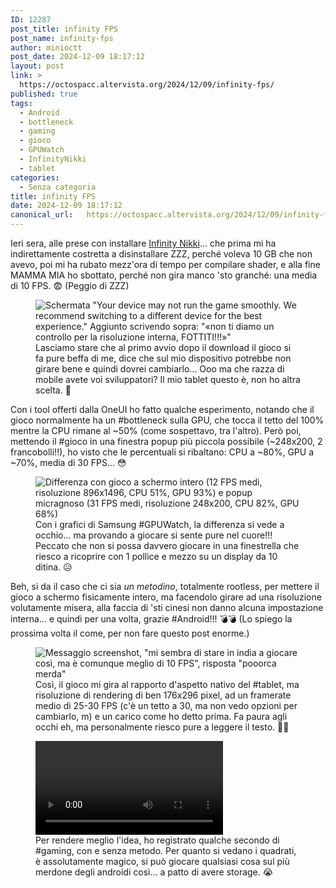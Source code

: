 ```yaml
---
ID: 12287
post_title: infinity FPS
post_name: infinity-fps
author: minioctt
post_date: 2024-12-09 18:17:12
layout: post
link: >
  https://octospacc.altervista.org/2024/12/09/infinity-fps/
published: true
tags:
  - Android
  - bottleneck
  - gaming
  - gioco
  - GPUWatch
  - InfinityNikki
  - tablet
categories:
  - Senza categoria
title: infinity FPS
date: 2024-12-09 18:17:12
canonical_url:   https://octospacc.altervista.org/2024/12/09/infinity-fps/
---
```

<!-- wp:paragraph -->
<p>Ieri sera, alle prese con installare <a href="https://infinitynikki.infoldgames.com/en/home">Infinity Nikki</a>... che prima mi ha indirettamente costretta a disinstallare ZZZ, perché voleva 10 GB che non avevo, poi mi ha rubato mezz'ora di tempo per compilare shader, e alla fine MAMMA MIA ho sbottato, perché non gira manco 'sto granché: una media di 10 FPS. 😨️ (Peggio di ZZZ)</p>
<!-- /wp:paragraph -->

<!-- wp:paragraph -->
<p></p>
<!-- /wp:paragraph -->

<!-- wp:image {"id":12290,"sizeSlug":"large","linkDestination":"none"} -->
<figure class="wp-block-image size-large"><img src="{{site.cdnurl}}/assets/uploads/2024/12/wp-17337603622524506302590813800211-960x576.png" alt="Schermata &quot;Your device may not run the game smoothly. We recommend switching to a different device for the best experience.&quot; Aggiunto scrivendo sopra: &quot;«non ti diamo un controllo per la risoluzione interna, FOTTITI!!!»&quot;" class="wp-image-12290"/><figcaption class="wp-element-caption">Lasciamo stare che al primo avvio dopo il download il gioco si fa pure beffa di me, dice che sul mio dispositivo potrebbe non girare bene e quindi dovrei cambiarlo... Ooo ma che razza di mobile avete voi sviluppatori? Il mio tablet questo è, non ho altra scelta. 👹️</figcaption></figure>
<!-- /wp:image -->

<!-- wp:paragraph -->
<p></p>
<!-- /wp:paragraph -->

<!-- wp:paragraph -->
<p>Con i tool offerti dalla OneUI ho fatto qualche esperimento, notando che il gioco normalmente ha un #bottleneck sulla GPU, che tocca il tetto del 100% mentre la CPU rimane al ~50% (come sospettavo, tra l'altro). Però poi, mettendo il #gioco in una finestra popup più piccola possibile (~248x200, 2 francobolli!!), ho visto che le percentuali si ribaltano: CPU a ~80%, GPU a ~70%, media di 30 FPS... 😳️</p>
<!-- /wp:paragraph -->

<!-- wp:paragraph -->
<p></p>
<!-- /wp:paragraph -->

<!-- wp:image {"id":12291,"sizeSlug":"large","linkDestination":"none"} -->
<figure class="wp-block-image size-large"><img src="{{site.cdnurl}}/assets/uploads/2024/12/screenshot_20241209_173311_samsung-notes1542937725247396812-960x576.png" alt="Differenza con gioco a schermo intero (12 FPS medi, risoluzione 896x1496, CPU 51%, GPU 93%) e popup micragnoso (31 FPS medi, risoluzione 248x200, CPU 82%, GPU 68%)" class="wp-image-12291"/><figcaption class="wp-element-caption">Con i grafici di Samsung #GPUWatch, la differenza si vede a occhio... ma provando a giocare si sente pure nel cuore!!! Peccato che non si possa davvero giocare in una finestrella che riesco a ricoprire con 1 pollice e mezzo su un display da 10 ditina. 😥️</figcaption></figure>
<!-- /wp:image -->

<!-- wp:paragraph -->
<p></p>
<!-- /wp:paragraph -->

<!-- wp:paragraph -->
<p>Beh, si da il caso che ci sia <em>un metodino</em>, totalmente rootless, per mettere il gioco a schermo fisicamente intero, ma facendolo girare ad una risoluzione volutamente misera, alla faccia di 'sti cinesi non danno alcuna impostazione interna... e quindi per una volta, grazie #Android!!! 💣️💣️ (Lo spiego la prossima volta il come, per non fare questo post enorme.)</p>
<!-- /wp:paragraph -->

<!-- wp:paragraph -->
<p></p>
<!-- /wp:paragraph -->

<!-- wp:image {"id":12297,"sizeSlug":"full","linkDestination":"none"} -->
<figure class="wp-block-image size-full"><img src="{{site.cdnurl}}/assets/uploads/2024/12/image-1.png" alt="Messaggio screenshot, &quot;mi sembra di stare in india a giocare così, ma è comunque meglio di 10 FPS&quot;, risposta &quot;pooorca merda&quot;" class="wp-image-12297"/><figcaption class="wp-element-caption">Così, il gioco mi gira al rapporto d'aspetto nativo del #tablet, ma risoluzione di rendering di ben 176x296 pixel, ad un framerate medio di 25-30 FPS (c'è un tetto a 30, ma non vedo opzioni per cambiarlo, m) e un carico come ho detto prima. Fa paura agli occhi eh, ma personalmente riesco pure a leggere il testo. 🙆‍♀️️</figcaption></figure>
<!-- /wp:image -->

<!-- wp:paragraph -->
<p></p>
<!-- /wp:paragraph -->

<!-- wp:video {"id":12292,"loop":true} -->
<figure class="wp-block-video"><video controls loop src="{{site.cdnurl}}/assets/uploads/2024/12/wp-1733762130159.mp4"></video><figcaption class="wp-element-caption">Per rendere meglio l'idea, ho registrato qualche secondo di #gaming, con e senza metodo. Per quanto si vedano i quadrati, è assolutamente magico, si può giocare qualsiasi cosa sul più merdone degli androidi così... a patto di avere storage. 😭️</figcaption></figure>
<!-- /wp:video -->
